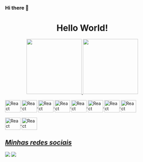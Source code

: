 ### Hi there 👋

<h1 style="text-align: center;">Hello World!</h1>


<div align="center">
  <a href="https://github.com/LaisRibeiro">
  <img height="180em" src="https://github-readme-stats.vercel.app/api?username=LaisRibeiro&show_icons=true&theme=dark&include_all_commits=true&count_private=true"/>
  <img height="180em" src="https://github-readme-stats.vercel.app/api/top-langs/?username=LaisRibeiro&layout=compact&langs_count=7&theme=dark"/>
</div>

<div style="display: inline_block"><br>
  <img align="center" alt="React" height="40" width="50" src="https://cdn.jsdelivr.net/gh/devicons/devicon/icons/javascript/javascript-plain.svg" /> 
  <img align="center" alt="React" height="40" width="50" src="https://cdn.jsdelivr.net/gh/devicons/devicon/icons/typescript/typescript-plain.svg" />
  <img align="center" alt="React" height="40" width="50" src="https://cdn.jsdelivr.net/gh/devicons/devicon/icons/php/php-plain.svg" />
          
  <img align="center" alt="React" height="40" width="50" src="https://cdn.jsdelivr.net/gh/devicons/devicon/icons/react/react-original-wordmark.svg" />
  <img align="center" alt="React" height="40" width="50" src="https://cdn.jsdelivr.net/gh/devicons/devicon/icons/nodejs/nodejs-plain-wordmark.svg" />
  <img align="center" alt="React" height="40" width="50" src="https://cdn.jsdelivr.net/gh/devicons/devicon/icons/mysql/mysql-plain-wordmark.svg" />
  <img align="center" alt="React" height="40" width="50" src="https://cdn.jsdelivr.net/gh/devicons/devicon/icons/html5/html5-plain-wordmark.svg" />
  <img align="center" alt="React" height="40" width="50" src="https://cdn.jsdelivr.net/gh/devicons/devicon/icons/css3/css3-plain-wordmark.svg" />
  
  <br>
  <br>
  
  <img align="center" alt="React" height="40" width="50" src="https://cdn.jsdelivr.net/gh/devicons/devicon/icons/git/git-plain-wordmark.svg" />      
  <img align="center" alt="React" height="40" width="50" src="https://cdn.jsdelivr.net/gh/devicons/devicon/icons/docker/docker-plain-wordmark.svg" />
          
          
</div>
  
##
  <h2 color="white"><i>Minhas redes sociais</i></h2>
<div>
  <a href = "mailto:riibeirolais@gmail.com?subject=Hello%20again"><img src="https://img.shields.io/badge/-Gmail-%23333?style=for-the-badge&logo=gmail&logoColor=white" target="_blank"></a>
  <a href="https://www.linkedin.com/in/lais-n-ribeiro/"><img src="https://img.shields.io/badge/-LinkedIn-%230077B5?style=for-the-badge&logo=linkedin&logoColor=white" target="_blank"></a> 
</div>
